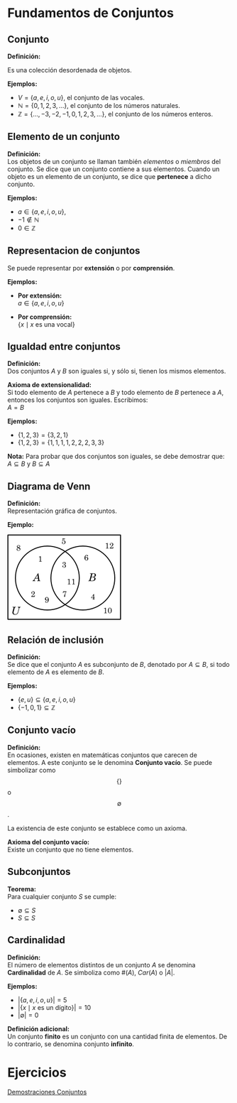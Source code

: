 # Fundamentos de Conjuntos

## Conjunto

**Definición:** 

Es una colección desordenada de objetos.
 
**Ejemplos:**  
- $V = \{a,e,i,o,u\}$, el conjunto de las vocales.
- $\mathbb{N} = \{0,1,2,3,\dots\}$, el conjunto de los números naturales.
- $\mathbb{Z} = \{ \dots, -3,-2,-1,0,1,2,3,\dots\}$, el conjunto de los números enteros.


## Elemento de un conjunto

**Definición:**  
Los objetos de un conjunto se llaman también *elementos* o *miembros* del conjunto. Se dice que un conjunto contiene a sus elementos. Cuando un objeto es un elemento de un conjunto, se dice que **pertenece** a dicho conjunto.

**Ejemplos:**  
- $a \in \{ a,e,i,o,u \}$,
-	$-1 \notin \mathbb{N}$ 
-	$0 \in \mathbb{Z}$

## Representacion de conjuntos

Se puede representar por **extensión** o por **comprensión**.

**Ejemplos:**  
- **Por extensión:**  
$a \in \{ a,e,i,o,u \}$


- **Por comprensión:**  
$\{ x \mid x \text{ es una vocal} \}$



## Igualdad entre conjuntos

**Definición:**  
Dos conjuntos $A$ y $B$ son iguales si, y sólo si, tienen los mismos elementos.

**Axioma de extensionalidad:**  
Si todo elemento de $A$ pertenece a $B$ y todo elemento de $B$ pertenece a $A$, entonces los conjuntos son iguales. Escribimos:  
$A = B$

**Ejemplos:**  
- $\{1,2,3\} = \{3,2,1\}$  
- $\{1,2,3\} = \{1,1,1,1,2,2,2,3,3\}$

**Nota:** Para probar que dos conjuntos son iguales, se debe demostrar que:  
$A \subseteq B$ y $B \subseteq A$

## Diagrama de Venn

**Definición:**  
Representación gráfica de conjuntos.

**Ejemplo:**  

![Diagrama de Venn](/2_Conjuntos_Funciones/1_Conjuntos/Images/venn-numbers.png)

## Relación de inclusión

**Definición:**  
Se dice que el conjunto $A$ es subconjunto de $B$, denotado por $A \subseteq B$, si todo elemento de $A$ es elemento de $B$.

**Ejemplos:**  
- $\{ e,u \} \subseteq \{ a,e,i,o,u \}$  
- $\{ -1,0,1 \} \subseteq \mathbb{Z}$

## Conjunto vacío

**Definición:**  
En ocasiones, existen en matemáticas conjuntos que carecen de elementos. A este conjunto se le denomina **Conjunto vacío**. Se puede simbolizar como $$\{\}$$ o $$\emptyset$$.

La existencia de este conjunto se establece como un axioma.

**Axioma del conjunto vacío:**  
Existe un conjunto que no tiene elementos.

## Subconjuntos

**Teorema:**  
Para cualquier conjunto $S$ se cumple:
- $\emptyset \subseteq S$  
- $S \subseteq S$

## Cardinalidad 

**Definición:**  
El número de elementos distintos de un conjunto $A$ se denomina **Cardinalidad** de $A$. Se simboliza como $\#(A)$, $Car(A)$ o $|A|$.

**Ejemplos:**  
- $| \{ a,e,i,o,u \} | = 5$  
- $| \{ x \mid x \text{ es un dígito} \} | = 10$  
- $|\emptyset| = 0$

**Definición adicional:**  
Un conjunto **finito** es un conjunto con una cantidad finita de elementos. De lo contrario, se denomina conjunto **infinito**.

# Ejercicios

[Demostraciones Conjuntos](/2_Conjuntos_Funciones/1_Conjuntos/CyEDSesió4-Ejercicios.pdf)
